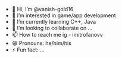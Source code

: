- 👋 Hi, I’m @vanish-gold16
- 👀 I’m interested in game/app development
- 🌱 I’m currently learning C++, Java
- 💞️ I’m looking to collaborate on ...
- 📫 How to reach me ig - imitrofanovv
- 😄 Pronouns: he/him/his
- ⚡ Fun fact: ...

<!---
vanish-gold16/vanish-gold16 is a ✨ special ✨ repository because its `README.md` (this file) appears on your GitHub profile.
You can click the Preview link to take a look at your changes.
--->
